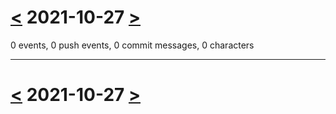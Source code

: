 # [<](2021-10-26.md) 2021-10-27 [>](2021-10-28.md)

0 events, 0 push events, 0 commit messages, 0 characters



---

# [<](2021-10-26.md) 2021-10-27 [>](2021-10-28.md)

